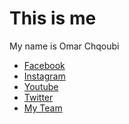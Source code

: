<html>
 <body>
  <h1>This is me</h1>
  <p>My name is Omar Chqoubi</p>
  <ul>
      <li><a href="https://www.facebook.com/xOms5917" target="_blank">Facebook</a></li>
      <li><a href="https://www.instagram.com/xoms_5917/" target="_blank">Instagram</a></li>
      <li><a href="https://www.youtube.com/channel/UCQ_4Y8cT1EwssCn15zqbiQA" target="_blank">Youtube</a></li>
      <li><a href="https://www.twitter.com/OChqoubi" target="_blank">Twitter</a></li>
      <li><a href="barcelonateam.jpg" download="barca.jpg">My Team</a></li>
  </ul>
 </body>
</html>

